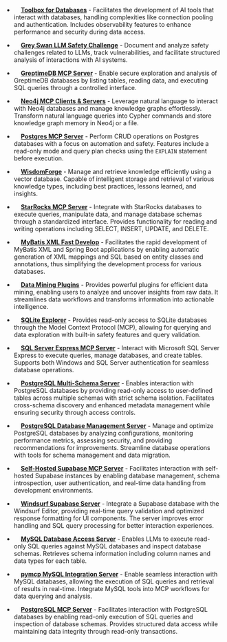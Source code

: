 
- <img src="https://github.com/googleapis.png?size=120" width="12px" height="12px" /> **[Toolbox for Databases](https://github.com/googleapis/genai-toolbox)** - Facilitates the development of AI tools that interact with databases, handling complexities like connection pooling and authentication. Includes observability features to enhance performance and security during data access.

- <img src="https://github.com/GravityPhone.png?size=120" width="12px" height="12px" /> **[Grey Swan LLM Safety Challenge](https://github.com/GravityPhone/SwanzMCP)** - Document and analyze safety challenges related to LLMs, track vulnerabilities, and facilitate structured analysis of interactions with AI systems.

- <img src="https://github.com/GreptimeTeam.png?size=120" width="12px" height="12px" /> **[GreptimeDB MCP Server](https://github.com/GreptimeTeam/greptimedb-mcp-server)** - Enable secure exploration and analysis of GreptimeDB databases by listing tables, reading data, and executing SQL queries through a controlled interface.

- <img src="https://github.com/Guanxinyuan.png?size=120" width="12px" height="12px" /> **[Neo4j MCP Clients & Servers](https://github.com/Guanxinyuan/neo4j)** - Leverage natural language to interact with Neo4j databases and manage knowledge graphs effortlessly. Transform natural language queries into Cypher commands and store knowledge graph memory in Neo4j or a file.

- <img src="https://github.com/guoling2008.png?size=120" width="12px" height="12px" /> **[Postgres MCP Server](https://github.com/guoling2008/go-mcp-postgres)** - Perform CRUD operations on Postgres databases with a focus on automation and safety. Features include a read-only mode and query plan checks using the `EXPLAIN` statement before execution.

- <img src="https://github.com/hadv.png?size=120" width="12px" height="12px" /> **[WisdomForge](https://github.com/hadv/wisdomforge)** - Manage and retrieve knowledge efficiently using a vector database. Capable of intelligent storage and retrieval of various knowledge types, including best practices, lessons learned, and insights.

- <img src="https://github.com/hagsmand.png?size=120" width="12px" height="12px" /> **[StarRocks MCP Server](https://github.com/hagsmand/mcp-server-starrocks)** - Integrate with StarRocks databases to execute queries, manipulate data, and manage database schemas through a standardized interface. Provides functionality for reading and writing operations including SELECT, INSERT, UPDATE, and DELETE.

- <img src="https://github.com/halavah.png?size=120" width="12px" height="12px" /> **[MyBatis XML Fast Develop](https://github.com/halavah/mybatis-xml-fast-develop)** - Facilitates the rapid development of MyBatis XML and Spring Boot applications by enabling automatic generation of XML mappings and SQL based on entity classes and annotations, thus simplifying the development process for various databases.

- <img src="https://github.com/HamyFuri.png?size=120" width="12px" height="12px" /> **[Data Mining Plugins](https://github.com/HamyFuri/Data-Mining-Plugins)** - Provides powerful plugins for efficient data mining, enabling users to analyze and uncover insights from raw data. It streamlines data workflows and transforms information into actionable intelligence.

- <img src="https://github.com/hannesrudolph.png?size=120" width="12px" height="12px" /> **[SQLite Explorer](https://github.com/hannesrudolph/sqlite-explorer-fastmcp-mcp-server)** - Provides read-only access to SQLite databases through the Model Context Protocol (MCP), allowing for querying and data exploration with built-in safety features and query validation.

- <img src="https://github.com/hanweg.png?size=120" width="12px" height="12px" /> **[SQL Server Express MCP Server](https://github.com/hanweg/mcp-sqlexpress)** - Interact with Microsoft SQL Server Express to execute queries, manage databases, and create tables. Supports both Windows and SQL Server authentication for seamless database operations.

- <img src="https://github.com/HarjjotSinghh.png?size=120" width="12px" height="12px" /> **[PostgreSQL Multi-Schema Server](https://github.com/HarjjotSinghh/mcp-server-postgres-multi-schema)** - Enables interaction with PostgreSQL databases by providing read-only access to user-defined tables across multiple schemas with strict schema isolation. Facilitates cross-schema discovery and enhanced metadata management while ensuring security through access controls.

- <img src="https://github.com/HenkDz.png?size=120" width="12px" height="12px" /> **[PostgreSQL Database Management Server](https://github.com/HenkDz/postgresql-mcp-server)** - Manage and optimize PostgreSQL databases by analyzing configurations, monitoring performance metrics, assessing security, and providing recommendations for improvements. Streamline database operations with tools for schema management and data migration.

- <img src="https://github.com/HenkDz.png?size=120" width="12px" height="12px" /> **[Self-Hosted Supabase MCP Server](https://github.com/HenkDz/selfhosted-supabase-mcp)** - Facilitates interaction with self-hosted Supabase instances by enabling database management, schema introspection, user authentication, and real-time data handling from development environments.

- <img src="https://github.com/hertzfelt.png?size=120" width="12px" height="12px" /> **[Windsurf Supabase Server](https://github.com/hertzfelt/windsurf-supabase-mcp)** - Integrate a Supabase database with the Windsurf Editor, providing real-time query validation and optimized response formatting for UI components. The server improves error handling and SQL query processing for better interaction experiences.

- <img src="https://github.com/hkk101.png?size=120" width="12px" height="12px" /> **[MySQL Database Access Server](https://github.com/hkk101/mcp-server-mysql)** - Enables LLMs to execute read-only SQL queries against MySQL databases and inspect database schemas. Retrieves schema information including column names and data types for each table.

- <img src="https://github.com/hoonzinope.png?size=120" width="12px" height="12px" /> **[pymcp MySQL Integration Server](https://github.com/hoonzinope/pymcp-mysql)** - Enable seamless interaction with MySQL databases, allowing the execution of SQL queries and retrieval of results in real-time. Integrate MySQL tools into MCP workflows for data querying and analysis.

- <img src="https://github.com/hsinyuyen.png?size=120" width="12px" height="12px" /> **[PostgreSQL MCP Server](https://github.com/hsinyuyen/my-postgres-mcp)** - Facilitates interaction with PostgreSQL databases by enabling read-only execution of SQL queries and inspection of database schemas. Provides structured data access while maintaining data integrity through read-only transactions.





















